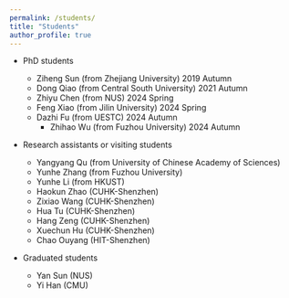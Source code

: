```yaml
---
permalink: /students/
title: "Students"
author_profile: true
---
```


- PhD students
	- Ziheng Sun (from Zhejiang University) 2019 Autumn
	- Dong Qiao (from Central South University) 2021 Autumn 
	- Zhiyu Chen (from NUS) 2024 Spring
	- Feng Xiao (from Jilin University) 2024 Spring
 	- Dazhi Fu (from UESTC) 2024 Autumn
    	- Zhihao Wu (from Fuzhou University) 2024 Autumn

- Research assistants or visiting students
	- Yangyang Qu (from University of Chinese Academy of Sciences) 
	- Yunhe Zhang (from Fuzhou University)
   	- Yunhe Li (from HKUST)
	- Haokun Zhao (CUHK-Shenzhen)
	- Zixiao Wang (CUHK-Shenzhen)
	- Hua Tu (CUHK-Shenzhen)
	- Hang Zeng (CUHK-Shenzhen)
	- Xuechun Hu (CUHK-Shenzhen)
	- Chao Ouyang (HIT-Shenzhen)

- Graduated students
	- Yan Sun (NUS)
	- Yi Han (CMU)
 
